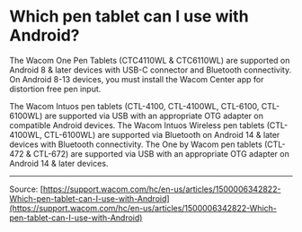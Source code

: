 # Which pen tablet can I use with Android?

The Wacom One Pen Tablets (CTC4110WL & CTC6110WL) are supported on Android 8 & later devices with USB-C connector and Bluetooth connectivity. On Android 8-13 devices, you must install the Wacom Center app for distortion free pen input.


The Wacom Intuos pen tablets (CTL-4100, CTL-4100WL, CTL-6100, CTL-6100WL) are supported via USB with an appropriate OTG adapter on compatible Android devices. The Wacom Intuos Wireless pen tablets (CTL-4100WL, CTL-6100WL) are supported via Bluetooth on Android 14 & later devices with Bluetooth connectivity. The One by Wacom pen tablets (CTL-472 & CTL-672) are supported via USB with an appropriate OTG adapter on Android 14 & later devices.

---
Source: [https://support.wacom.com/hc/en-us/articles/1500006342822-Which-pen-tablet-can-I-use-with-Android](https://support.wacom.com/hc/en-us/articles/1500006342822-Which-pen-tablet-can-I-use-with-Android)
